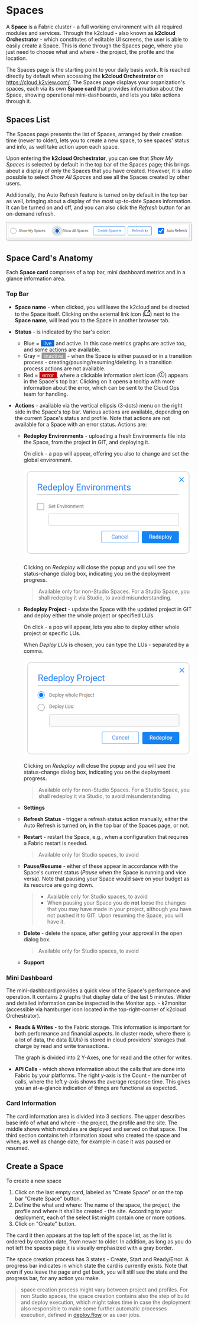# Spaces

A **Space** is a Fabric cluster - a full working environment with all required modules and services. Through the k2cloud - also known as **k2cloud Orchestrator** - which constitutes of editable UI screens, the user is able to easily create a Space. This is done through the Spaces page, where you just need to choose what and where - the project, the profile and the location.

The Spaces page is the starting point to your daily basis work. It is reached directly by default when accessing the **k2cloud Orchestrator** on https://cloud.k2view.com/. The Spaces page displays your organization's spaces, each via its own **Space card** that provides information about the Space, showing operational mini-dashboards, and lets you take actions through it. 

## Spaces List

The Spaces page presents the list of Spaces, arranged by their creation time (newer to older), lets you to create a new space, to see spaces' status and info, as well take action upon each space.

Upon entering the **k2cloud Orchestrator**, you can see that *Show My Spaces* is selected by default in the top bar of the Spaces page; this brings about a display of only the Spaces that you have created. However, it is also possible to select *Show All Spaces* and see all the Spaces created by other users.

Additionally, the Auto Refresh feature is turned on by default in the top bar as well, bringing about a display of the most up-to-date Spaces information. It can be turned on and off, and you can also click the *Refresh* button for an on-demand refresh.

![](images/spaces-top-bar.png)  

## Space Card's Anatomy

Each **Space card** comprises of a top bar, mini dashboard metrics and in a glance information area.

### **Top Bar** 

* **Space name** - when clicked, you will leave the k2cloud and be directed to the Space itself. Clicking on the external link icon (![](images/ext-link.png)) next to the **Space name**, will lead you to the Space in another browser tab.

* **Status** - is indicated by the bar's color:

  * Blue = <span style="background-color: #0969da; padding: 0 7px; color:white">live</span> and active. In this case metrics graphs are active too, and some actions are available.
  * Gray = <span style="background-color: #999999; padding: 0 7px; color:white">inactive</span> - when the Space is either paused or in a transition process - creating/pausing/resuming/deleting. In a transition process actions are not available.
  * Red = <span style="background-color: #CC0000; padding: 0 7px; color:white">error</span>, where a clickable information alert icon (![](images/info-alert.png)) appears in the Space's top bar. Clicking on it opens a tooltip with more information about the error, which can be sent to the Cloud Ops team for handling.

* **Actions** - available via the vertical ellipsis (3-dots) menu on the right side in the Space's top bar. Various actions are available, depending on the current Space's status and profile. Note that actions are not available for a Space with an error status. Actions are:

  * **Redeploy Environments** - uploading a fresh Environments file into the Space, from the project in GIT, and deploying it.

    On click - a pop will appear, offering you also to change and set the global environment.

    ![](images/redeploy-env.png)

    Clicking on *Redeploy* will close the popup and you will see the status-change dialog box, indicating you on the deployment progress.

    > Available only for non-Studio Spaces. For a Studio Space, you shall redeploy it via Studio, to avoid misunderstanding.

  * **Redeploy Project** - update the Space with the updated project in GIT and deploy either the whole project or specified LU/s.

    On click - a pop will appear, lets you also to deploy either whole project or specific LUs.

    When *Deploy LUs* is chosen, you can type the LUs - separated by a comma.

    ![](images/redeploy-proj.png)

    Clicking on *Redeploy* will close the popup and you will see the status-change dialog box, indicating you on the deployment progress.

    > Available only for non-Studio Spaces. For a Studio Space, you shall redeploy it via Studio, to avoid misunderstanding.

  * **Settings**

  * **Refresh Status** - trigger a refresh status action manually, either the Auto Refresh is turned on, in the top bar of the Spaces page, or not.

  * **Restart** - restart the Space, e.g., when a configuration that requires a Fabric restart is needed.

    > Available only for Studio spaces, to avoid  

  * **Pause/Resume** - either of these appear in accordance with the Space's current status (*Pause* when the Space is running and vice versa). Note that pausing your Space would save on your budget as its resource are going down. 

    > * Available only for Studio spaces, to avoid
    > * When pausing your Space you do **not** loose the changes that you may have made in your project, although you have not pushed it to GIT. Upon resuming the Space, you will have it.

  * **Delete** - delete the space, after getting your approval in the open dialog box. 

    > Available only for Studio spaces, to avoid

  * **Support**

### Mini Dashboard

The mini-dashboard provides a quick view of the Space's performance and operation. It contains 2 graphs that display data of the last 5 minutes. Wider and detailed information can be inspected in the Monitor app. - k2monitor (accessible via hamburger icon located in the top-right-corner of k2cloud Orchestrator). 

* **Reads & Writes** - to the Fabric storage. This information is important for both performance and financial aspects. In cluster mode, where there is a lot of data, the data (LUIs) is stored in cloud providers' storages that charge by read and write transactions.

  The graph is divided into 2 Y-Axes, one for read and the other for writes.

*  **API Calls** - which shows information about the calls that are done into Fabric by your platforms. The right y-axis is the Count - the number of calls, where the left y-axis shows the average response time. This gives you an at-a-glance indication of things are functional as expected.

### Card Information

The card information area is divided into 3 sections. The upper describes base info of what and where - the project, the profile and the site. The middle shows which modules are deployed and served on that space. The third section contains teh information about who created the space and when, as well as change date, for example in case it was paused or resumed.



## Create a Space

To create a new space 

1. Click on the last empty card, labeled as "Create Space" or on the top bar "Create Space" button. 
2. Define the what and where: The name of the space, the project, the profile and where it shall be created - the site. According to your deployment, each of the select list might contain one or more options.
3. Click on "Create" button.

The card it then appears at the top left of the space list, as the list is ordered by creation date, from newer to older. In addition, as long as you do not left the spaces page it is visually emphasized with a gray border.

The space creation process has 3 states - Create, Start and Ready/Error. A progress bar indicates in which state the card is currently exists. Note that even if you leave the page and get back, you will still see the state and the progress bar, for any action you make.

> space creation process might vary between project and profiles. For non Studio spaces, the space creation contains also the step of build and deploy execution, which might takes time in case the deployment also responsible to make some further automatic processes execution, defined in [deploy.flow](/articles/19_Broadway/09a_automatic_flows_execution_upon_deploy.md) or as user jobs. 
